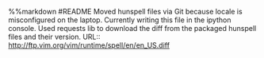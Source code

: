 %%markdown
#README
Moved hunspell files via Git because locale is misconfigured on the laptop.
Currently writing this file in the ipython console.
Used requests lib to download the diff from the packaged hunspell files and their version.
URL::
    http://ftp.vim.org/vim/runtime/spell/en/en_US.diff